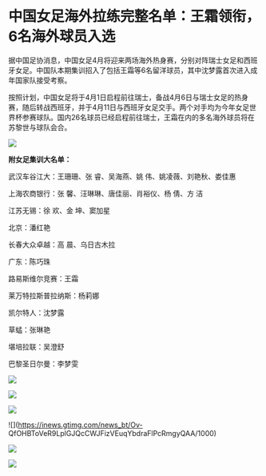 # 中国女足海外拉练完整名单：王霜领衔，6名海外球员入选

据中国足协消息，中国女足4月将迎来两场海外热身赛，分别对阵瑞士女足和西班牙女足。中国队本期集训招入了包括王霜等6名留洋球员，其中沈梦露首次进入成年国家队接受考察。

按照计划，中国女足将于4月1日启程前往瑞士，备战4月6日与瑞士女足的热身赛，随后转战西班牙，并于4月11日与西班牙女足交手。两个对手均为今年女足世界杯参赛球队。国内26名球员已经启程前往瑞士，王霜在内的多名海外球员将在苏黎世与球队会合。

![](https://inews.gtimg.com/news_bt/Orpj22lh1j-oWwFPsJWkMgdrUavR1iGpbthXhx8B097G4AA/1000)

**附女足集训大名单：**

武汉车谷江大：王珊珊、张 睿、吴海燕、姚 伟、姚凌薇、刘艳秋、娄佳惠

上海农商银行：张 馨、汪琳琳、唐佳丽、肖裕仪、杨 倩、方 洁

江苏无锡：徐 欢、金 坤、窦加星

北京：潘红艳

长春大众卓越：高 晨、乌日古木拉

广东：陈巧珠

路易斯维尔竞赛：王霜

莱万特拉斯普拉纳斯：杨莉娜

凯尔特人：沈梦露

草蜢：张琳艳

堪培拉联：吴澄舒

巴黎圣日尔曼：李梦雯

![](https://inews.gtimg.com/news_bt/OQJrtOls7BI45hSZZEDKTJvH_y0-enQXLqwwcIu88D_ywAA/1000)

![](https://inews.gtimg.com/news_bt/OwrVOKw8iyWHHkXGVremOJ45mpljjdA57oNzZ6WnzAzuwAA/1000)

![](https://inews.gtimg.com/news_bt/OxE1s1dkjPELmKR61ZDIPgQf8f2mcnfWqIP0VGVYW8JUMAA/1000)

![](https://inews.gtimg.com/news_bt/Ov-
QfOHBToVeR9LplGJQcCWJFizVEuqYbdraFlPcRmgyQAA/1000)

![](https://inews.gtimg.com/news_bt/OjtJeJXg9Bxj_HCaLH8oGtIXxqaJJnAt6nahoZo52nT30AA/1000)

![](https://inews.gtimg.com/news_bt/O6iqkz3YrvU_JoVXaHRhe7bOd7GnUd1GF9lKYw_06jOCEAA/1000)

